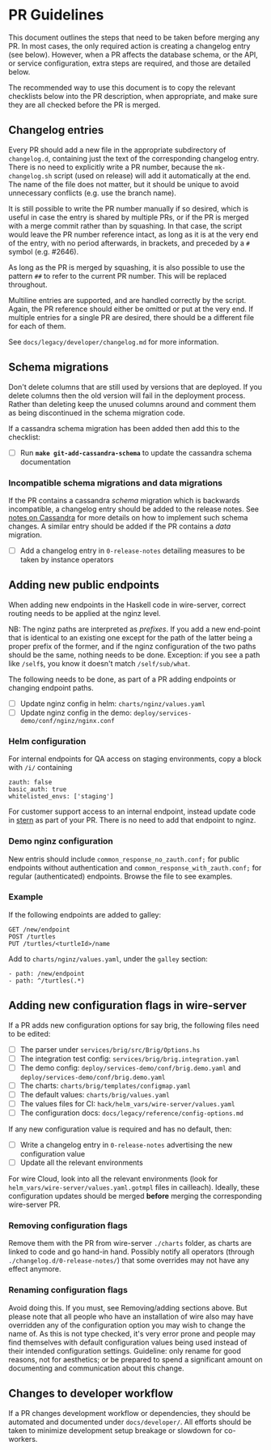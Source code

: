# PR Guidelines

This document outlines the steps that need to be taken before merging any PR. In most cases, the only required action is creating a changelog entry (see below). However, when a PR affects the database schema, or the API, or service configuration, extra steps are required, and those are detailed below.

The recommended way to use this document is to copy the relevant checklists below into the PR description, when appropriate, and make sure they are all checked before the PR is merged.

## Changelog entries

Every PR should add a new file in the appropriate subdirectory of `changelog.d`, containing just the text of the corresponding changelog entry. There is no need to explicitly write a PR number, because the `mk-changelog.sh` script (used on release) will add it automatically at the end. The name of the file does not matter, but it should be unique to avoid unnecessary conflicts (e.g. use the branch name).

It is still possible to write the PR number manually if so desired, which is useful in case the entry is shared by multiple PRs, or if the PR is merged with a merge commit rather than by squashing. In that case, the script would leave the PR number reference intact, as long as it is at the very end of the entry, with no period afterwards, in brackets, and preceded by a `#` symbol (e.g. #2646).

As long as the PR is merged by squashing, it is also possible to use the pattern `##` to refer to the current PR number. This will be replaced throughout.

Multiline entries are supported, and are handled correctly by the script. Again, the PR reference should either be omitted or put at the very end. If multiple entries for a single PR are desired, there should be a different file for each of them.

See `docs/legacy/developer/changelog.md` for more information.

## Schema migrations

Don't delete columns that are still used by versions that are deployed. If you delete columns then the old version will fail in the deployment process. Rather than deleting keep the unused columns around and comment them as being discontinued in the schema migration code. 

If a cassandra schema migration has been added then add this to the checklist:

 - [ ] Run **`make git-add-cassandra-schema`** to update the cassandra schema documentation

### Incompatible schema migrations and data migrations

If the PR contains a cassandra *schema* migration which is backwards incompatible, a changelog entry should be added to the release notes. See [notes on Cassandra](https://github.com/wireapp/wire-server/blob/develop/docs/developer/cassandra-interaction.md#cassandra-schema-migrations) for more details on how to implement such schema changes. A similar entry should be added if the PR contains a *data* migration.

 - [ ] Add a changelog entry in `0-release-notes` detailing measures to be taken by instance operators

## Adding new public endpoints

When adding new endpoints in the Haskell code in wire-server, correct routing needs to be applied at the nginz level.

NB: The nginz paths are interpreted as *prefixes*.  If you add a new end-point that is identical to an existing one except for the path of the latter being a proper prefix of the former, and if the nginz configuration of the two paths should be the same, nothing needs to be done.  Exception: if you see a path like `/self$`, you know it doesn't match `/self/sub/what`.

The following needs to be done, as part of a PR adding endpoints or changing endpoint paths.

 - [ ] Update nginz config in helm: `charts/nginz/values.yaml`
 - [ ] Update nginz config in the demo: `deploy/services-demo/conf/nginz/nginx.conf`

### Helm configuration

For internal endpoints for QA access on staging environments, copy a block with `/i/` containing
```
zauth: false
basic_auth: true
whitelisted_envs: ['staging']
```

For customer support access to an internal endpoint, instead update code in [stern](https://github.com/wireapp/wire-server/tree/develop/tools/stern) as part of your PR. There is no need to add that endpoint to nginz.

### Demo nginz configuration

New entris should include `common_response_no_zauth.conf;` for public endpoints without authentication and `common_response_with_zauth.conf;` for regular (authenticated) endpoints. Browse the file to see examples.

### Example

If the following endpoints are added to galley:

```
GET /new/endpoint
POST /turtles
PUT /turtles/<turtleId>/name
```

Add to `charts/nginz/values.yaml`, under the `galley` section:

```
- path: /new/endpoint
- path: ^/turtles(.*)
```

## Adding new configuration flags in wire-server

If a PR adds new configuration options for say brig, the following files need to be edited:

* [ ] The parser under `services/brig/src/Brig/Options.hs`
* [ ] The integration test config: `services/brig/brig.integration.yaml`
* [ ] The demo config: `deploy/services-demo/conf/brig.demo.yaml` and `deploy/services-demo/conf/brig.demo.yaml`
* [ ] The charts: `charts/brig/templates/configmap.yaml`
* [ ] The default values: `charts/brig/values.yaml`
* [ ] The values files for CI: `hack/helm_vars/wire-server/values.yaml`
* [ ] The configuration docs: `docs/legacy/reference/config-options.md`

If any new configuration value is required and has no default, then:

* [ ] Write a changelog entry in `0-release-notes` advertising the new configuration value
* [ ] Update all the relevant environments

For wire Cloud, look into all the relevant environments (look for `helm_vars/wire-server/values.yaml.gotmpl` files in cailleach). Ideally, these configuration updates should be merged **before** merging the corresponding wire-server PR.

### Removing configuration flags

Remove them with the PR from wire-server `./charts` folder, as charts are linked to code and go hand-in hand. Possibly notify all operators (through `./changelog.d/0-release-notes/`) that some overrides may not have any effect anymore.

### Renaming configuration flags

Avoid doing this. If you must, see Removing/adding sections above. But please note that all people who have an installation of wire also may have overridden any of the configuration option you may wish to change the name of. As this is not type checked, it's very error prone and people may find themselves with default configuration values being used instead of their intended configuration settings. Guideline: only rename for good reasons, not for aesthetics; or be prepared to spend a significant
amount on documenting and communication about this change.

## Changes to developer workflow

If a PR changes development workflow or dependencies, they should be automated and documented under `docs/developer/`. All efforts should be taken to minimize development setup breakage or slowdown for co-workers.
